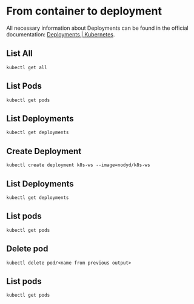 # From container to deployment

All necessary information about Deployments can be found in the official documentation: [Deployments | Kubernetes](https://kubernetes.io/docs/concepts/workloads/controllers/deployment/). 

## List All

```
kubectl get all
```

## List Pods

```
kubectl get pods
```

## List Deployments

```
kubectl get deployments
```

## Create Deployment

```
kubectl create deployment k8s-ws --image=nodyd/k8s-ws
```

## List Deployments

```
kubectl get deployments
```

## List pods

```
kubectl get pods
```

## Delete pod

```
kubectl delete pod/<name from previous output>
```

## List pods

```
kubectl get pods
```


